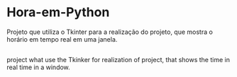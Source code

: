 # Hora-em-Python
Projeto que utiliza o Tkinter para a realização do projeto, que mostra o horário em tempo real em uma janela.

##

project what use the Tkinker for realization of project, that shows the time in real time in a window.
